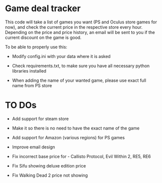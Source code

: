 # Game deal tracker

This code will take a list of games you want (PS and Oculus store games for now), and check the current price in the respective store every hour. Depending on the price and price history, an email will be sent to you if the current discount on the game is good.

To be able to properly use this:

-   Modify config.ini with your data where it is asked

-   Check requirements.txt, to make sure you have all necessary python libraries installed

-   When adding the name of your wanted game, please use exact full name from PS store 

# TO DOs

-   Add support for steam store

-   Make it so there is no need to have the exact name of the game

-   Add support for Amazon (various regions) for PS games

-   Improve email design

-   Fix incorrect base price for - Callisto Protocol, Evil Within 2, RE5, RE6

-   Fix Sifu showing deluxe edition price

-   Fix Walking Dead 2 price not showing